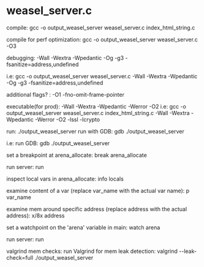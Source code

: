 # weasel_server.c

compile: gcc -o output_weasel_server weasel_server.c index_html_string.c

compile for perf optimization: gcc -o output_weasel_server weasel_server.c -O3

debugging:
-Wall -Wextra -Wpedantic -Og -g3 -fsanitize=address,undefined 

i.e: gcc -o output_weasel_server weasel_server.c -Wall -Wextra -Wpedantic -Og -g3 -fsanitize=address,undefined

additional flags? : -O1 -fno-omit-frame-pointer

executable(for prod):
-Wall -Wextra -Wpedantic -Werror -O2 i.e: gcc -o output_weasel_server weasel_server.c index_html_string.c -Wall -Wextra -Wpedantic -Werror -O2 -lssl -lcrypto

run: ./output_weasel_server
run with GDB: gdb ./output_weasel_server

i.e:
run GDB:
gdb ./output_weasel_server

set a breakpoint at arena_allocate:
break arena_allocate

run server:
run

inspect local vars in arena_allocate:
info locals

examine content of a var (replace var_name with the actual var name):
p var_name

examine mem around specific address (replace address with the actual address):
x/8x address

set a watchpoint on the 'arena' variable in main:
watch arena

run server:
run

valgrind mem checks:
run Valgrind for mem leak detection:
valgrind --leak-check=full ./output_weasel_server